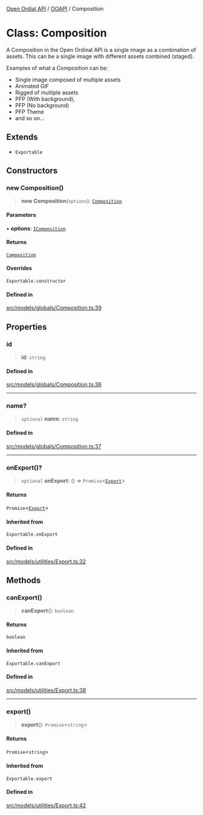 [Open Ordial API](../../README.md) / [OOAPI](../README.md) / Composition

# Class: Composition

A Composition in the Open Ordinal API is a single image as a combination
of assets. This can be a single image with different assets combined (staged).

Examples of what a Composition can be:
- Single image composed of multiple assets
- Animated GIF
- Rigged of multiple assets
- PFP (With background),
- PFP (No background)
- PFP Theme
- and so on...

## Extends

- `Exportable`

## Constructors

### new Composition()

> **new Composition**(`options`): [`Composition`](Composition.md)

#### Parameters

• **options**: [`IComposition`](../interfaces/IComposition.md)

#### Returns

[`Composition`](Composition.md)

#### Overrides

`Exportable.constructor`

#### Defined in

[src/models/globals/Composition.ts:39](https://github.com/open-ordinal/open-ordinal-api/blob/70e118e56492403aed907a3616034144dfc18228/src/models/globals/Composition.ts#L39)

## Properties

### id

> **id**: `string`

#### Defined in

[src/models/globals/Composition.ts:36](https://github.com/open-ordinal/open-ordinal-api/blob/70e118e56492403aed907a3616034144dfc18228/src/models/globals/Composition.ts#L36)

***

### name?

> `optional` **name**: `string`

#### Defined in

[src/models/globals/Composition.ts:37](https://github.com/open-ordinal/open-ordinal-api/blob/70e118e56492403aed907a3616034144dfc18228/src/models/globals/Composition.ts#L37)

***

### onExport()?

> `optional` **onExport**: () => `Promise`\<[`Export`](../type-aliases/Export.md)\>

#### Returns

`Promise`\<[`Export`](../type-aliases/Export.md)\>

#### Inherited from

`Exportable.onExport`

#### Defined in

[src/models/utilities/Export.ts:32](https://github.com/open-ordinal/open-ordinal-api/blob/70e118e56492403aed907a3616034144dfc18228/src/models/utilities/Export.ts#L32)

## Methods

### canExport()

> **canExport**(): `boolean`

#### Returns

`boolean`

#### Inherited from

`Exportable.canExport`

#### Defined in

[src/models/utilities/Export.ts:38](https://github.com/open-ordinal/open-ordinal-api/blob/70e118e56492403aed907a3616034144dfc18228/src/models/utilities/Export.ts#L38)

***

### export()

> **export**(): `Promise`\<`string`\>

#### Returns

`Promise`\<`string`\>

#### Inherited from

`Exportable.export`

#### Defined in

[src/models/utilities/Export.ts:42](https://github.com/open-ordinal/open-ordinal-api/blob/70e118e56492403aed907a3616034144dfc18228/src/models/utilities/Export.ts#L42)
